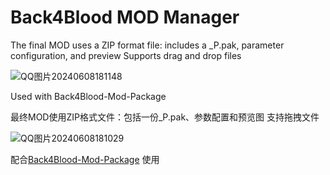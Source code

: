 # Back4Blood MOD Manager

The final MOD uses a ZIP format file: includes a _P.pak, parameter configuration, and preview
Supports drag and drop files

![QQ图片20240608181148](https://github.com/MLUl1/Back4Blood-MOD-Manager/assets/62233214/24080f3b-342a-4266-aa78-e7c878f445ea)

Used with Back4Blood-Mod-Package

最终MOD使用ZIP格式文件：包括一份_P.pak、参数配置和预览图
支持拖拽文件

![QQ图片20240608181029](https://github.com/MLUl1/Back4Blood-MOD-Manager/assets/62233214/ead2bd5f-c351-45b3-a2cd-5bd4de913810)

配合[Back4Blood-Mod-Package](https://github.com/MLUl1/Back4Blood-Mod-Package) 使用
